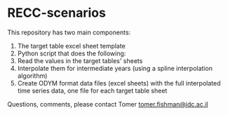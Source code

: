 # RECC-scenarios

This repository has two main components:

1. The target table excel sheet template 
2. Python script that does the following:
  1. Read the values in the target tables' sheets
  2. Interpolate them for intermediate years (using a spline interpolation algorithm)
  3. Create ODYM format data files (excel sheets) with the full interpolated time series data, one file for each target table sheet

Questions, comments, please contact Tomer tomer.fishman@idc.ac.il
